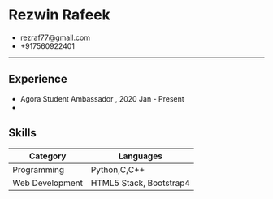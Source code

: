 
# Rezwin Rafeek
* rezraf77@gmail.com
* +917560922401
***
## Experience
* Agora Student Ambassador , 2020 Jan - Present
* 
## Skills
|Category | Languages|
|---|---|
|Programming|Python,C,C++|
|Web Development|HTML5 Stack, Bootstrap4|

